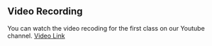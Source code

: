 ## Video Recording

You can watch the video recoding for the first class on our Youtube channel. [Video Link](https://youtu.be/4A5EX-RU3mA)
